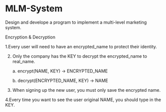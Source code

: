# MLM-System

Design and develope a program to implement a multi-level marketing system.

Encryption & Decryption

1.Every user will need to have an encrypted_name to protect their identity.

2. Only the company has the KEY to decrypt the encrypted_name to real_name.

   a. encrypt(NAME, KEY) → ENCRYPTED_NAME

   b. decrypt(ENCRYPTED_NAME, KEY) → NAME

3. When signing up the new user, you must only save the encrypted name.

4.Every time you want to see the user original NAME, you should type in the KEY.

